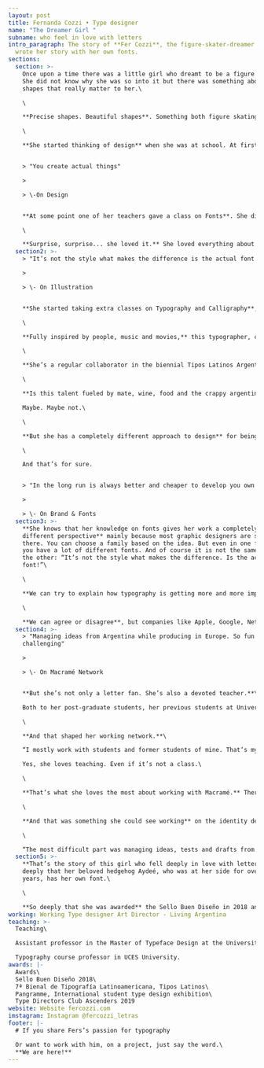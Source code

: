 ```yaml
---
layout: post
title: Fernanda Cozzi • Type designer
name: "The Dreamer Girl "
subname: who feel in love with letters
intro_paragraph: The story of **Fer Cozzi**, the figure-skater-dreamer who who
  wrote her story with her own fonts.
sections:
  section: >-
    Once upon a time there was a little girl who dreamt to be a figure skater.
    ​She did not know why she was so into it but there was something about the
    shapes that really matter to her.\

    \

    **Precise shapes. Beautiful shapes**. Something both figure skating and design had in common. That’s why after watching ​Ice Castles​ she decides it was not for her. But she still wanted to create shapes, in a slightly different way.\

    \

    **She started thinking of design** when she was at school. At first it was ​Industrial Design​ what she had in mind, because ​“you create actual things”.


    > "You create actual things"

    >

    > \-On Design


    **At some point ​one of her teachers gave a class on Fonts**. She did not know that could be something you do for a living. She hadn’t even considered Graphic Design till that precise moment. But those shapes stayed in her mind. And she gave that a try.\

    \

    **Surprise, surprise... she loved it.** She loved everything about it. She loved the career, the ways of thinking and doing. She loved every single letter, every single family and that love made her see fonts form a completely different perspective.
  section2: >-
    > "It’s not the style what makes the difference is the actual font!"

    >

    > \- On Illustration


    **She started taking extra classes on Typography and Calligraphy**, shaping her career based on the love she had for letters. And ​now she sells her own fonts.\

    \

    **Fully inspired by people, music and movies,** this typographer, calligrapher and designer, from Argentina has lectured several workshops on experimental typography, calligraphy and monograms.\

    \

    **She’s a regular collaborator in the biennial Tipos Latinos Argentina** since 2010, and her Síncopa Font has been selected for renowned Typography Exhibitions, such as Tipos Latinos and Pangramme.\

    \

    **Is this talent fueled by mate, wine, food and the crappy argentinian mood set?**\

    Maybe. Maybe not.\

    \

    **But she has a completely different approach to design** for being a letter lover, a letter expert.\

    \

    And that’s for sure.


    > "In the long run is always better and cheaper to develop you own font"

    >

    > \- On Brand & Fonts
  section3: >-
    **She knows that her knowledge on fonts gives her work a completely
    different perspective** mainly because most graphic designers are still not
    there. ​You can choose a family based on the idea. But even in one family
    you have a lot of different fonts. And of course it is not the same one or
    the other: “It’s not the style what makes the difference. Is the actual
    font!”\

    \

    **We can try to explain how typography is getting more and more important,** but there’s no better way to put it than on her own words: “At first we could say it was romanticism one font this or the other font, that. Now is a matter of budget. In the long run is always better and cheaper, to develop your own font”.\

    \

    **We can agree or disagree**, but companies like Apple, Google, Netflix and Spotify doing so is definitely and interesting proof to her point.
  section4: >-
    > "Managing ideas from Argentina while producing in Europe. So fun and
    challenging"

    >

    > \- On Macramé Network


    **But she’s not only a letter fan. She’s also a devoted teacher.**\

    Both to her post-graduate students, her previous students at ​Universidad de Buenos Aires and also the people she works with.\

    \

    **And that shaped her working network.**\

    “I mostly work with students and former students of mine. That’s my trusted network”.\

    Yes, she loves teaching. Even if it’s not a class.\

    \

    **That’s what she loves the most about working with Macramé.** ​There’s a lot of people involved on every single project and you get to learn a lot, and teach a lot to your pairs.\

    \

    **​And that was something she could see working** on the identity design for Pizzería Al-4. On which she (and the team) had to think the whole project from scratch. Concepts, ideas, deliverables, etc. With absolute freedom to come up with innovative ideas, from the menu to the card holder and other assets.\

    \

    “The most difficult part was managing ideas, tests and drafts from Argentina while producing in Europe. It was so fun and challenging.”
  section5: >-
    **That’s the story of this girl who fell deeply in love with letters**. So
    deeply that her beloved hedgehog Aydeé, who was at her side for over 5
    years, has her own font.\

    \

    **So deeply that she was awarded** the ​Sello Buen Diseño​ in 2018 and selected as one of the ten ​Ascenders by the Type Directors Club​ –a selection of designers under the age of 35 who show remarkable achievement in typography, type design, and lettering– in 2019.
working: Working Type designer Art Director - Living Argentina
teaching: >-
  Teaching\

  Assistant professor in the Master of Typeface Design at the University of Buenos Aires\

  Typography course professor in UCES University.
awards: |-
  Awards\
  Sello Buen Diseño 2018\
  7ª Bienal de Tipografía Latinoamericana, Tipos Latinos\
  Pangramme, International student type design exhibition\
  Type Directors Club Ascenders 2019
website: Website fercozzi.com
imstagram: Instagram @fercozzi_letras
footer: |-
  # If you share Fers’s passion for typography

  Or want to work with him, on a project, just say the word.\
  **We are here!**
---
```

